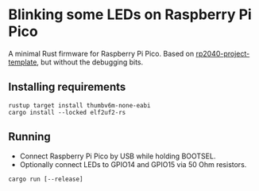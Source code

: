 # Blinking some LEDs on Raspberry Pi Pico

A minimal Rust firmware for Raspberry Pi Pico. Based on [rp2040-project-template](https://github.com/rp-rs/rp2040-project-template), but without the debugging bits.

## Installing requirements

```
rustup target install thumbv6m-none-eabi
cargo install --locked elf2uf2-rs
```

## Running

* Connect Raspberry Pi Pico by USB while holding BOOTSEL.
* Optionally connect LEDs to GPIO14 and GPIO15 via 50 Ohm resistors.

```
cargo run [--release]
```